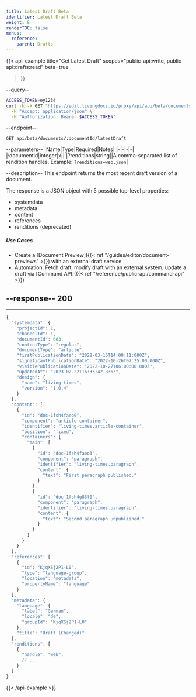 ```yaml
---
title: Latest Draft Beta
identifier: Latest Draft Beta
weight: 8
renderTOC: false
menus:
  reference:
    parent: Drafts
---
```


{{< api-example
  title="Get Latest Draft"
  scopes="public-api:write, public-api:drafts:read"
  beta=true
>}}

--query--

```bash
ACCESS_TOKEN=ey1234
curl -k -X GET "https://edit.livingdocs.io/proxy/api/api/beta/documents/:documentId/latestDraft" \
  -H "Accept: application/json" \
  -H "Authorization: Bearer $ACCESS_TOKEN"
```

--endpoint--
```
GET api/beta/documents/:documentId/latestDraft
```

--parameters--
|Name|Type|Required|Notes|
|-|-|-|-|
|:documentId|integer|x||
|?renditions|string||A comma-separated list of rendition handles. Example: `?renditions=web,json`|

--description--
This endpoint returns the most recent draft version of a document.

The response is a JSON object with 5 possible top-level properties:

- systemdata
- metadata
- content
- references
- renditions (deprecated)

##### Use Cases

- Create a [Document Preview]({{< ref "/guides/editor/document-previews" >}}) with an external draft service
- Automation: Fetch draft, modify draft with an external system, update a draft via [Command API]({{< ref "/reference/public-api/command-api" >}})


--response--
200
---
---
```js
{
  "systemdata": {
    "projectId": 1,
    "channelId": 1,
    "documentId": 603,
    "contentType": "regular",
    "documentType": "article",
    "firstPublicationDate": "2022-03-16T14:08:11:000Z",
    "significantPublicationDate": "2022-10-26T07:25:00.000Z",
    "visiblePublicationDate": "2022-10-27T06:00:00.000Z",
    "updatedAt": "2023-02-22T16:33:42.836Z",
    "design": {
      "name": "living-times",
      "version": "1.0.4"
    }
  },
  "content": [
    {
      "id": "doc-1fsh4faeo0",
      "component": "article-container",
      "identifier": "living-times.article-container",
      "position": "fixed",
      "containers": {
        "main": [
          {
            "id": "doc-1fsh4faeo3",
            "component": "paragraph",
            "identifier": "living-times.paragraph",
            "content": {
              "text": "First paragraph published."
            }
          },
          {
            "id": "doc-1fsh4g83l0",
            "component": "paragraph",
            "identifier": "living-times.paragraph",
            "content": {
              "text": "Second paragraph unpublished."
            }
          }
        ]
      }
    }
  ],
  "references": [
    {
      "id": "KjqXSj2P1-L0",
      "type": "language-group",
      "location": "metadata",
      "propertyName": "language"
    }
  ],
  "metadata": {
    "language": {
      "label": "German",
      "locale": "de",
      "groupId": "KjqXSj2P1-L0"
    },
    "title": "Draft (Changed)"
  },
  "renditions": [
    {
      "handle": "web",
      // ...
    }
  ]
}
```

{{< /api-example >}}
